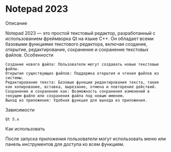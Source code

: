 # Notepad 2023

Описание

Notepad 2023 — это простой текстовый редактор, разработанный с использованием фреймворка Qt на языке C++. Он обладает всеми базовыми функциями текстового редактора, включая создание, открытие, редактирование, сохранение и сохранение текстовых файлов.
Особенности

    Создание нового файла: Пользователи могут создавать новые текстовые файлы.
    Открытие существующих файлов: Поддержка открытия и чтения файлов из системы.
    Редактирование текста: Базовые функции редактирования текста, такие как копирование, вставка, вырезание, отмена и повторение действий.
    Сохранение и сохранение как: Возможность сохранения изменений в текущем файле или сохранения файла под новым именем.
    Выход из приложения: Удобная функция для выхода из приложения.

Зависимости

    Qt 5.x

Как использовать

После запуска приложения пользователи могут использовать меню или панель инструментов для доступа ко всем функциям.
